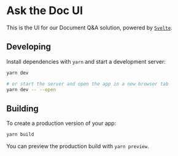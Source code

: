 # Ask the Doc UI

This is the UI for our Document Q&A solution, powered by [`Svelte`](https://github.com/sveltejs/cli).

## Developing

Install dependencies with `yarn` and start a development server:

```bash
yarn dev

# or start the server and open the app in a new browser tab
yarn dev -- --open
```

## Building

To create a production version of your app:

```bash
yarn build
```

You can preview the production build with `yarn preview`.